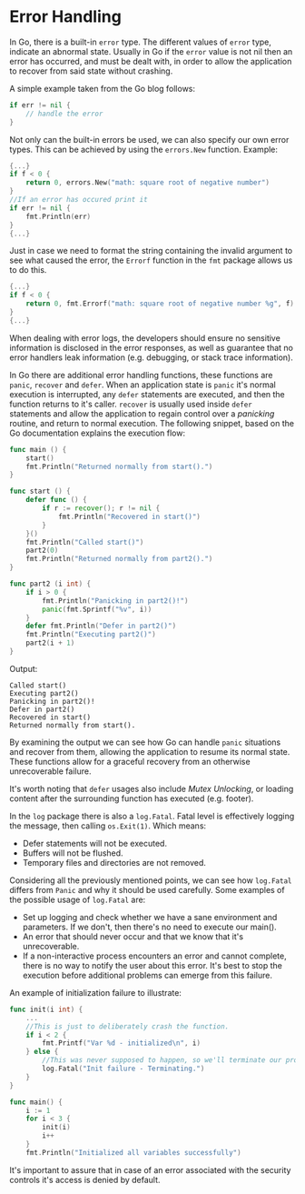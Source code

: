 Error Handling
==============

In Go, there is a built-in `error` type. The different values of `error` type,
indicate an abnormal state. Usually in Go if the `error` value is not nil
then an error has occurred, and must be dealt with, in order to allow the
application to recover from said state without crashing.

A simple example taken from the Go blog follows:

```go
if err != nil {
    // handle the error
}
```

Not only can the built-in errors be used, we can also specify our own error
types. This can be achieved by using the `errors.New` function.
Example:

```go
{...}
if f < 0 {
    return 0, errors.New("math: square root of negative number")
}
//If an error has occured print it
if err != nil {
    fmt.Println(err)
}
{...}
```

Just in case we need to format the string containing the invalid argument to see
what caused the error, the `Errorf` function in the `fmt` package allows us
to do this.

```go
{...}
if f < 0 {
    return 0, fmt.Errorf("math: square root of negative number %g", f)
}
{...}
```

When dealing with error logs, the developers should ensure no sensitive
information is disclosed in the error responses, as well as guarantee that no
error handlers leak information (e.g. debugging, or stack trace information).

In Go there are additional error handling functions, these functions are
`panic`, `recover` and `defer`. When an application state is `panic` it's
normal execution is interrupted, any `defer` statements are executed, and
then the function returns to it's caller. `recover` is usually used inside
`defer` statements and allow the application to regain control over a
_panicking_ routine, and return to normal execution.
The following snippet, based on the Go documentation explains the execution
flow:

```go
func main () {
    start()
    fmt.Println("Returned normally from start().")
}

func start () {
    defer func () {
        if r := recover(); r != nil {
            fmt.Println("Recovered in start()")
        }
    }()
    fmt.Println("Called start()")
    part2(0)
    fmt.Println("Returned normally from part2().")
}

func part2 (i int) {
    if i > 0 {
        fmt.Println("Panicking in part2()!")
        panic(fmt.Sprintf("%v", i))
    }
    defer fmt.Println("Defer in part2()")
    fmt.Println("Executing part2()")
    part2(i + 1)
}
```

Output:

```
Called start()
Executing part2()
Panicking in part2()!
Defer in part2()
Recovered in start()
Returned normally from start().
```

By examining the output we can see how Go can handle `panic` situations and
recover from them, allowing the application to resume its normal state. These
functions allow for a graceful recovery from an otherwise unrecoverable
failure.

It's worth noting that `defer` usages also include _Mutex Unlocking_, or
loading content after the surrounding function has executed (e.g. footer).

In the `log` package there is also a `log.Fatal`. Fatal level is effectively
logging the message, then calling `os.Exit(1)`.
Which means:

* Defer statements will not be executed.
* Buffers will not be flushed.
* Temporary files and directories are not removed.

Considering all the previously mentioned points, we can see how `log.Fatal`
differs from `Panic` and why it should be used carefully.
Some examples of the possible usage of `log.Fatal` are:

* Set up logging and check whether we have a sane environment and parameters.
  If we don't, then there's no need to execute our main().
* An error that should never occur and that we know that it's unrecoverable.
* If a non-interactive process encounters an error and cannot complete, there
  is no way to notify the user about this error. It's best to stop the
  execution before additional problems can emerge from this failure.

An example of initialization failure to illustrate:

```go
func init(i int) {
    ...
    //This is just to deliberately crash the function.
    if i < 2 {
        fmt.Printf("Var %d - initialized\n", i)
    } else {
        //This was never supposed to happen, so we'll terminate our program.
        log.Fatal("Init failure - Terminating.")
    }
}

func main() {
    i := 1
    for i < 3 {
        init(i)
        i++
    }
    fmt.Println("Initialized all variables successfully")
```

It's important to assure that in case of an error associated with the security
controls it's access is denied by default.
